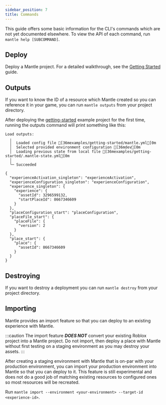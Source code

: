 ```yaml
---
sidebar_position: 7
title: Commands
---
```


This guide offers some basic information for the CLI's commands which are not yet documented
elsewhere. To view the API of each command, run `mantle help [SUBCOMMAND]`.

## Deploy

Deploy a Mantle project. For a detailed walkthrough, see the [Getting
Started](/docs/getting-started#deploy-your-first-project) guide.

## Outputs

If you want to know the ID of a resource which Mantle created so you can reference it in your game,
you can run `mantle outputs` from your project directory.

After deploying the
[getting-started](https://github.com/blake-mealey/mantle/tree/main/examples/projects/getting-started)
example project for the first time, running the outputs command will print something like this:

```ansi title="mantle deploy"
Load outputs:
  ╷
  │  Loaded config file [36mexamples/getting-started/mantle.yml[0m
  │  Selected provided environment configuration [36mdev[0m
  │  Loading previous state from local file [36mexamples/getting-started/.mantle-state.yml[0m
  │
  ╰─ Succeeded

{
  "experienceActivation_singleton": "experienceActivation",
  "experienceConfiguration_singleton": "experienceConfiguration",
  "experience_singleton": {
    "experience": {
      "assetId": 3296599132,
      "startPlaceId": 8667346609
    }
  },
  "placeConfiguration_start": "placeConfiguration",
  "placeFile_start": {
    "placeFile": {
      "version": 2
    }
  },
  "place_start": {
    "place": {
      "assetId": 8667346609
    }
  }
}
```

## Destroying

If you want to destroy a deployment you can run `mantle destroy` from your project directory.

## Importing

Mantle provides an import feature so that you can deploy to an existing experience with Mantle.

:::caution
The import feature _**DOES NOT**_ convert your existing Roblox project into a Mantle project. Do not
import, then deploy a place with Mantle without first testing on a staging environment as you may
destroy your assets.
:::

After creating a staging environment with Mantle that is on-par with your production environment,
you can import your production environment into Mantle so that you can deploy to it. This feature is
still experimental and does not do a good job of matching existing resources to configured ones so
most resources will be recreated.

Run `mantle import --environment <your-environment> --target-id <experience-id>`.
